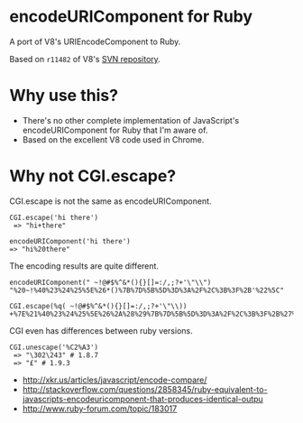 encodeURIComponent for Ruby
=======================

A port of V8's URIEncodeComponent to Ruby.

Based on `r11482` of V8's [SVN repository](https://code.google.com/p/v8/wiki/Source).

# Why use this?

* There's no other complete implementation of JavaScript's encodeURIComponent for Ruby that I'm aware of.
* Based on the excellent V8 code used in Chrome.

# Why not CGI.escape?

CGI.escape is not the same as encodeURIComponent.

```
CGI.escape('hi there')
 => "hi+there"

encodeURIComponent('hi there')
=> "hi%20there"
```

The encoding results are quite different.
```
encodeURIComponent(" ~!@#$%^&*(){}[]=:/,;?+'\"\\")
"%20~!%40%23%24%25%5E%26*()%7B%7D%5B%5D%3D%3A%2F%2C%3B%3F%2B'%22%5C"

CGI.escape(%q( ~!@#$%^&*(){}[]=:/,;?+'\"\\))
+%7E%21%40%23%24%25%5E%26%2A%28%29%7B%7D%5B%5D%3D%3A%2F%2C%3B%3F%2B%27%5C%22%5C
```

CGI even has differences between ruby versions.
```
CGI.unescape('%C2%A3')
 => "\302\243" # 1.8.7
 => "£" # 1.9.3
```

- http://xkr.us/articles/javascript/encode-compare/
- http://stackoverflow.com/questions/2858345/ruby-equivalent-to-javascripts-encodeuricomponent-that-produces-identical-outpu
- http://www.ruby-forum.com/topic/183017